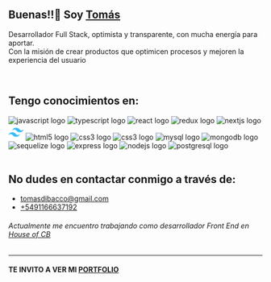 ## Buenas!!👋 Soy [Tomás](https://tomas-di-bacco.vercel.app/)
Desarrollador Full Stack, optimista y transparente, con mucha energía para aportar.<br>
Con la misión de crear productos que optimicen procesos y mejoren la experiencia del usuario

<br>

## Tengo conocimientos en:

<div align="left">
    <img src="https://cdn.jsdelivr.net/gh/devicons/devicon/icons/javascript/javascript-original.svg" height="30" width="auto" alt="javascript logo"  />
    <img src="https://cdn.jsdelivr.net/gh/devicons/devicon/icons/typescript/typescript-original.svg" height="30" width="auto" alt="typescript logo"  />
    <img src="https://cdn.jsdelivr.net/gh/devicons/devicon/icons/react/react-original.svg" height="30" width="auto" alt="react logo"  />
    <img src="https://cdn.jsdelivr.net/gh/devicons/devicon/icons/redux/redux-original.svg" height="30" width="auto" alt="redux logo"  />
    <img src="https://cdn.jsdelivr.net/gh/devicons/devicon/icons/nextjs/nextjs-original.svg" height="30" width="auto" alt="nextjs logo"  />
    <img src="https://github.com/devicons/devicon/blob/v2.16.0/icons/tailwindcss/tailwindcss-original.svg" height="30" width="auto" alt="tailwind logo"  />
    <img src="https://cdn.jsdelivr.net/gh/devicons/devicon/icons/html5/html5-original.svg" height="30" width="auto" alt="html5 logo"  />
    <img src="https://cdn.jsdelivr.net/gh/devicons/devicon/icons/css3/css3-original.svg" height="30" width="auto" alt="css3 logo"  />
    <img src="https://cdn.jsdelivr.net/gh/devicons/devicon/icons/sass/sass-original.svg" height="30" width="auto" alt="css3 logo"  />
    <img src="https://cdn.jsdelivr.net/gh/devicons/devicon/icons/mysql/mysql-original.svg" height="30" width="auto" alt="mysql logo"  />
    <img src="https://cdn.jsdelivr.net/gh/devicons/devicon/icons/mongodb/mongodb-original.svg" height="30" width="auto" alt="mongodb logo"  />
    <img src="https://cdn.jsdelivr.net/gh/devicons/devicon/icons/sequelize/sequelize-original.svg" height="30" width="auto" alt="sequelize logo"  />
    <img src="https://cdn.jsdelivr.net/gh/devicons/devicon/icons/express/express-original.svg" height="30" width="auto" alt="express logo"  /> 
    <img src="https://cdn.jsdelivr.net/gh/devicons/devicon/icons/nodejs/nodejs-original.svg" height="30" width="auto" alt="nodejs logo"  />
    <img src="https://cdn.jsdelivr.net/gh/devicons/devicon/icons/postgresql/postgresql-original.svg" height="30" width="auto" alt="postgresql logo"  />
</div>

<br>

## No dudes en contactar conmigo a través de:
- [tomasdibacco@gmail.com](mailto:tomasdibacco@gmail.com)
- [+5491166637192](https://wa.me/5491166637192)

###### *Actualmente me encuentro trabajando como desarrollador Front End en [House of CB](https://https://www.houseofcb.com/)*

---

#### TE INVITO A VER MI [PORTFOLIO](https://tomas-di-bacco.vercel.app/)
